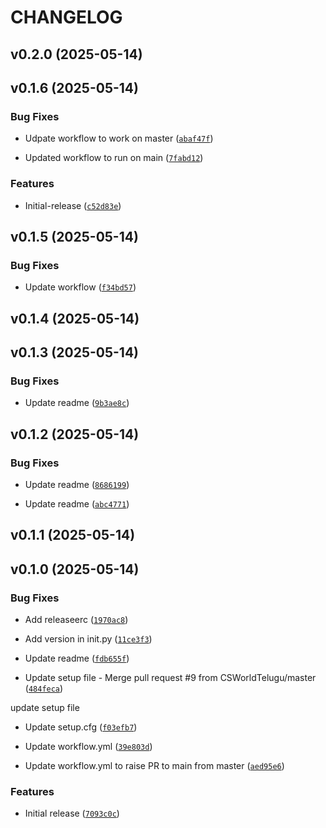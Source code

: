 # CHANGELOG


## v0.2.0 (2025-05-14)


## v0.1.6 (2025-05-14)

### Bug Fixes

- Udpate workflow to work on master
  ([`abaf47f`](https://github.com/mindfiredigital/python-fm-dapi-weaver/commit/abaf47fc07eee8ebcc726cb07b8fd396fa7e6a25))

- Updated workflow to run on main
  ([`7fabd12`](https://github.com/mindfiredigital/python-fm-dapi-weaver/commit/7fabd12172e7c61dcdaff628a51b15399bd3b47e))

### Features

- Initial-release
  ([`c52d83e`](https://github.com/mindfiredigital/python-fm-dapi-weaver/commit/c52d83e554934b8428dd3b0bf2f9cb00b6f4f5d5))


## v0.1.5 (2025-05-14)

### Bug Fixes

- Update workflow
  ([`f34bd57`](https://github.com/mindfiredigital/python-fm-dapi-weaver/commit/f34bd5724941817782111dda6089021b540292e7))


## v0.1.4 (2025-05-14)


## v0.1.3 (2025-05-14)

### Bug Fixes

- Update readme
  ([`9b3ae8c`](https://github.com/mindfiredigital/python-fm-dapi-weaver/commit/9b3ae8c64351ed6cd10d8d9b46cd9f9ee9c44688))


## v0.1.2 (2025-05-14)

### Bug Fixes

- Update readme
  ([`8686199`](https://github.com/mindfiredigital/python-fm-dapi-weaver/commit/8686199110eb74b222ef940f1ce400d0ccecd448))

- Update readme
  ([`abc4771`](https://github.com/mindfiredigital/python-fm-dapi-weaver/commit/abc4771319e1912b51fc02255f2936fcc8092ce9))


## v0.1.1 (2025-05-14)


## v0.1.0 (2025-05-14)

### Bug Fixes

- Add releaseerc
  ([`1970ac8`](https://github.com/mindfiredigital/python-fm-dapi-weaver/commit/1970ac8c22c9164e76147855ebe2a8904c8534f6))

- Add version in init.py
  ([`11ce3f3`](https://github.com/mindfiredigital/python-fm-dapi-weaver/commit/11ce3f33ae8d513eea5229ee1ff54c233e71cfbe))

- Update readme
  ([`fdb655f`](https://github.com/mindfiredigital/python-fm-dapi-weaver/commit/fdb655f6d68fa201bcf90c7615cedff41e60c478))

- Update setup file - Merge pull request #9 from CSWorldTelugu/master
  ([`484feca`](https://github.com/mindfiredigital/python-fm-dapi-weaver/commit/484fecaab3536242e846f3e65e5b4c94058f0f03))

update setup file

- Update setup.cfg
  ([`f03efb7`](https://github.com/mindfiredigital/python-fm-dapi-weaver/commit/f03efb72d7278c84189eec94536720d0e1beb55b))

- Update workflow.yml
  ([`39e803d`](https://github.com/mindfiredigital/python-fm-dapi-weaver/commit/39e803d95b5f80e8b1f319bcf90328c6f466a712))

- Update workflow.yml to raise PR to main from master
  ([`aed95e6`](https://github.com/mindfiredigital/python-fm-dapi-weaver/commit/aed95e6cf095dc811ccfcc9592a99aa4517719e3))

### Features

- Initial release
  ([`7093c0c`](https://github.com/mindfiredigital/python-fm-dapi-weaver/commit/7093c0c0e17ab7883208549989192b9988f17634))
